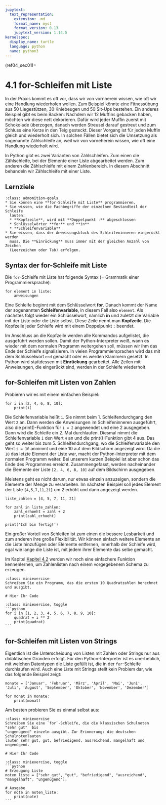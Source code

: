 ```yaml
---
jupytext:
  text_representation:
    extension: .md
    format_name: myst
    format_version: 0.13
    jupytext_version: 1.14.5
kernelspec:
  display_name: turtle
  language: python
  name: python3
---
```


(ref04_sec01)=
# 4.1 for-Schleifen mit Liste

In der Praxis kommt es oft vor, dass wir von vornherein wissen, wie oft wir eine
Handlung wiederholen wollen. Zum Beispiel könnte eine Fitnessübung aus
50 Liegestützen, 30 Kniebeugen und 50 Sit-Ups bestehen. Ein anderes Beispiel gibt es
beim Backen: Nachdem wir 12 Muffins gebacken haben, möchten wir diese nett dekorieren. 
Dafür wird jeder Muffin zuerst mit Schokolade überzogen, danach werden Streusel darauf
gestreut und zum Schluss eine Kerze in den Teig gesteckt. Dieser Vorgang ist für
jeden Muffin gleich und wiederholt sich. In solchen Fällen bietet sich die Umsetzung 
als sogenannte Zählschleife an, weil wir von vorneherein wissen, wie oft eine 
Handlung wiederholt wird.

In Python gibt es zwei Varianten von Zählschleifen. Zum einen die Zählschleife,
bei der Elemente einer Liste abgearbeitet werden. Zum anderen die Zählschleife
mit einem Zahlenbereich. In diesem Abschnitt behandeln wir Zählschleife mit
einer Liste.

## Lernziele 

```{admonition} Lernziele
:class: admonition-goals
* Sie können eine **for-Schleife mit Liste** programmieren.
* Sie wissen, wie die Fachbegriffe der einzelnen Bestandteil der Schleife
  lauten:
  * **Kopfzeile**, wird mit **Doppelpunkt :** abgeschlossen
  * Schlüsselwörter **for** und **in**
  * **Schleifenvariable**
* Sie wissen, dass der Anweisungsblock des Schleifeninneren eingerückt werden
  muss. Die **Einrückung** muss immer mit der gleichen Anzahl von Zeichen
  (Leerzeichen oder Tab) erfolgen.
```


## Syntax der for-Schleife mit Liste

Die `for`-Schleife mit Liste hat folgende Syntax (= Grammatik einer
Programmiersprache):

```python3
for element in liste:
    anweisungen
```

Eine Schleife beginnt mit dem Schlüsselwort **for**. Danach kommt der Name der
sogenannten **Schleifenvariable**, in diesem Fall also `element`. Als nächstes
folgt wieder ein Schlüsselwort, nämlich **in** und zuletzt die Variable mit der
Liste oder die Liste selbst. Diese Zeile nennt man **Kopfzeile**. Die Kopfzeile
jeder Schleife wird mit einem Doppelpunkt `:` beendet. 

Im Anschluss an die Kopfzeile werden alle Kommandos aufgelistet, die ausgeführt
werden sollen. Damit der Python-Interpreter weiß, wann es wieder mit dem 
normalen Programm weitergehen soll,
müssen wir ihm das Ende der Schleife signalisieren. In vielen
Programmiersprachen wird das mit dem Schlüsselwort `end` gemacht oder es werden
Klammern gesetzt. In Python wird stattdessen mit **Einrückung** gearbeitet. Alle
Zeilen mit Anweisungen, die eingerückt sind, werden in der Schleife wiederholt.

## for-Schleifen mit Listen von Zahlen

Probieren wir es mit einem einfachen Beispiel:

```{code-cell} ipython3
for i in [2, 4, 6, 8, 10]:
    print(i)
```

Die Schleifenvariable heißt `i`. Sie nimmt beim 1. Schleifendurchgang den Wert
`2` an. Dann werden die Anweisungen im Schleifeninneren ausgeführt, also die
print()-Funktion für `i = 2` angewendet und eine 2 ausgegeben. Dann wird die
Schleife ein 2. Mal durchlaufen. Diesmal nimmt die Schleifenvariable `i` den
Wert `4` an und die print()-Funktion gibt 4 aus. Das geht so weiter bis zum 5.
Schleifendurchgang, wo die Schleifenvariable den Wert `i = 10` annimmt und eine
10 auf dem Bildschirm angezeigt wird. Da die `10` das letzte Element der Liste
war, macht der Python-Interpreter mit dem normalen Programm weiter. Bei unserem
kurzen Beispiel ist aber schon das Ende des Programmes erreicht. Zusammengefasst,
werden nacheinander die Elemente der Liste `[2, 4, 6, 8, 10]` auf dem Bildschirm
ausgegeben.

Meistens geht es nicht darum, nur etwas einzeln anzuzeigen, sondern die Elemente
der Menge zu verarbeiten. Im nächsten Beispiel soll jedes Element der Liste
`[4,5,7,11,21]` um 2 erhöht und dann angezeigt werden.

```{code-cell} ipython3
liste_zahlen = [4, 5, 7, 11, 21]

for zahl in liste_zahlen:
    zahl_erhoeht = zahl + 2
    print(zahl_erhoeht)

print('Ich bin fertig!')
```

Ein großer Vorteil von Schleifen ist zum einen die bessere Lesbarkeit und zum
anderen ihre große Flexibilität. Wir können einfach weitere Elemente an die
Liste hinzufügen oder Elemente entfernen, innerhalb der Schleife wird, egal
wie lange die Liste ist, mit jedem ihrer Elemente das selbe gemacht.

Im Kapitel [Kapitel 4.2](ref04_sec02) werden wir noch eine einfachere Funktion
kennenlernen, um Zahlenlisten nach einem vorgegebenem Schema zu erzeugen.

```{admonition} Mini-Übung
:class: miniexercise
Schreiben Sie ein Programm, das die ersten 10 Quadratzahlen berechnet und ausgibt.
```

```{code-cell} ipython3
# Hier Ihr Code
```

````{admonition} Lösung
:class: miniexercise, toggle
```python
for i in [1, 2, 3, 4, 5, 6, 7, 8, 9, 10]:
    quadrat = i ** 2
    print(quadrat)
```
````

## for-Schleifen mit Listen von Strings

Eigentlich ist die Unterscheidung von Listen mit Zahlen oder Strings nur aus
didaktischen Gründen erfolgt. Für den Python-Interpreter ist es unerheblich, mit
welchen Datentypen die Liste gefüllt ist, die in der `for`-Schleife durchlaufen
wird. Auch eine Liste mit Strings stellt kein Problem dar, wie das folgende
Beispiel zeigt:

```{code-cell} ipython3
monate = ['Januar', 'Februar', 'März', 'April', 'Mai', 'Juni', 
'Juli', 'August', 'September', 'Oktober', 'November', 'Dezember']

for monat in monate:
    print(monat)
```

Am besten probieren Sie es einmal selbst aus:

```{admonition} Mini-Übung
:class: miniexercise
Schreiben Sie eine `for`-Schleife, die die klassischen Schulnoten "sehr gut"  bis
"ungenügend" einzeln ausgibt. Zur Erinnerung: die deutschen Schulnotenlauten
lauten sehr gut, gut, befriedigend, ausreichend, mangelhaft und ungenügend.
```

```{code-cell} ipython3
# Hier Ihr Code
```

````{admonition} Lösung
:class: miniexercise, toggle
```python
# Erzeugung Liste
noten_liste = ["sehr gut", "gut", "befriedigend", "ausreichend", "mangelhaft", "ungenügend"];

# Ausgabe 
for note in noten_liste:
    print(note)
```
````
